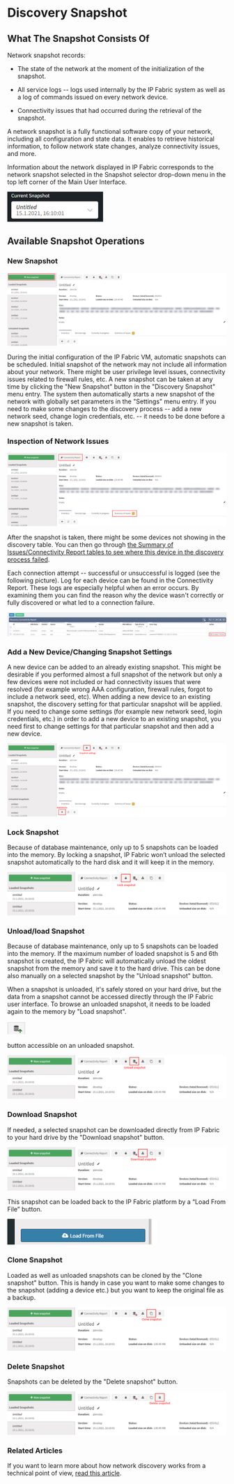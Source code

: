 # Discovery Snapshot

## What The Snapshot Consists Of

Network snapshot records:

- The state of the network at the moment of the initialization of the
  snapshot.

- All service logs -- logs used internally by the IP Fabric system as
  well as a log of commands issued on every network device.

- Connectivity issues that had occurred during the retrieval of the
  snapshot.

A network snapshot is a fully functional software copy of your network,
including all configuration and state data. It enables to retrieve
historical information, to follow network state changes, analyze
connectivity issues, and more.

Information about the network displayed in IP Fabric corresponds to the
network snapshot selected in the Snapshot selector drop-down menu in the
top left corner of the Main User Interface.

![Current snapshot](current_snapshot.png)

## Available Snapshot Operations

### New Snapshot

![New snapshot](new_snapshot.png)

During the initial configuration of the IP Fabric VM, automatic
snapshots can be scheduled. Initial snapshot of the network may not
include all information about your network. There might be user
privilege level issues, connectivity issues related to firewall rules,
etc. A new snapshot can be taken at any time by clicking the "New
Snapshot" button in the "Discovery Snapshot" menu entry. The system then
automatically starts a new snapshot of the network with globally set
parameters in the "Settings" menu entry. If you need to make some
changes to the discovery process -- add a new network seed, change login
credentials, etc. -- it needs to be done before a new snapshot is taken.

### Inspection of Network Issues

![Connectivity report and summary of issues](connectivity_report.png)

After the snapshot is taken, there might be some devices not showing in
the discovery table. You can then go through [the Summary of
Issues/Connectivity Report tables to see where this device in the
discovery process
failed](../Getting_Started/Overview/How_Discovery_Works/common_problems/Fine-Tune_SSH_telnet_CLI_parameters.md).

Each connection attempt -- successful or unsuccessful is logged (see the
following picture). Log for each device can be found in the Connectivity
Report. These logs are especially helpful when an error occurs. By
examining them you can find the reason why the device wasn't correctly
or fully discovered or what led to a connection failure.

![Discovery connectivity report](discovery_connectivity_report.png)

### Add a New Device/Changing Snapshot Settings

A new device can be added to an already existing snapshot. This might be
desirable if you performed almost a full snapshot of the network but
only a few devices were not included or had connectivity issues that
were resolved (for example wrong AAA configuration, firewall rules,
forgot to include a network seed, etc). When adding a new device to an
existing snapshot, the discovery setting for that particular snapshot
will be applied. If you need to change some settings (for example new
network seed, login credentials, etc.) in order to add a new device to
an existing snapshot, you need first to change settings for that
particular snapshot and then add a new device.

![Snapshot add device](snapshot_add_device.png)

### Lock Snapshot

Because of database maintenance, only up to 5 snapshots can be loaded
into the memory. By locking a snapshot, IP Fabric won’t unload the
selected snapshot automatically to the hard disk and it will keep it in
the memory.

![Snapshot lock](snapshot_lock.png)

### Unload/load Snapshot

Because of database maintenance, only up to 5 snapshots can be loaded
into the memory. If the maximum number of loaded snapshot is 5 and 6th
snapshot is created, the IP Fabric will automatically unload the oldest
snapshot from the memory and save it to the hard drive. This can be done
also manually on a selected snapshot by the "Unload snapshot" button.

When a snapshot is unloaded, it's safely stored on your hard drive, but
the data from a snapshot cannot be accessed directly through the IP
Fabric user interface. To browse an unloaded snapshot, it needs to be
loaded again to the memory by "Load snapshot".

![Snapshot load](snapshot_load.png)

button accessible on an unloaded snapshot.

![Snapshot unload](snapshot_unload.png)

### Download Snapshot

If needed, a selected snapshot can be downloaded directly from IP Fabric
to your hard drive by the "Download snapshot" button.

![Snapshot download](snapshot_download.png)

This snapshot can be loaded back to the IP Fabric platform by a “Load
From File” button.

![Snapshot load from file](snapshot_load_from_file.png)

### Clone Snapshot

Loaded as well as unloaded snapshots can be cloned by the "Clone
snapshot" button. This is handy in case you want to make some changes to
the snapshot (adding a device etc.) but you want to keep the original
file as a backup.

![Snapshot clone](snapshot_clone.png)

### Delete Snapshot

Snapshots can be deleted by the "Delete snapshot" button.

![Snapshot delete](snapshot_delete.png)

### Related Articles

If you want to learn more about how network discovery works from a
technical point of view, [read this article](How_CLI_Discovery_Works).
